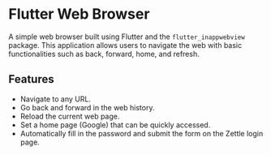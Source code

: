 # Flutter Web Browser

A simple web browser built using Flutter and the `flutter_inappwebview` package. This application allows users to navigate the web with basic functionalities such as back, forward, home, and refresh.

## Features

- Navigate to any URL.
- Go back and forward in the web history.
- Reload the current web page.
- Set a home page (Google) that can be quickly accessed.
- Automatically fill in the password and submit the form on the Zettle login page.
